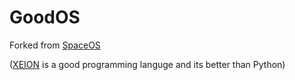 
# GoodOS

Forked from [SpaceOS](https://github.com/thestupidadmin/spaceos/)



([XEION](https://github.com/xeionlabs/execs) is a good programming languge and its better than Python)
